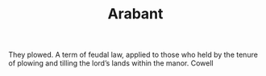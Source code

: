 ---
title: Arabant
letter: A
permalink: "/definitions/bld-arabant.html"
body: They plowed. A term of feudal law, applied to those who held by the tenure of
  plowing and tilling the lord’s lands within the manor. Cowell
published_at: '2018-07-07'
source: Black's Law Dictionary 2nd Ed (1910)
layout: post
---